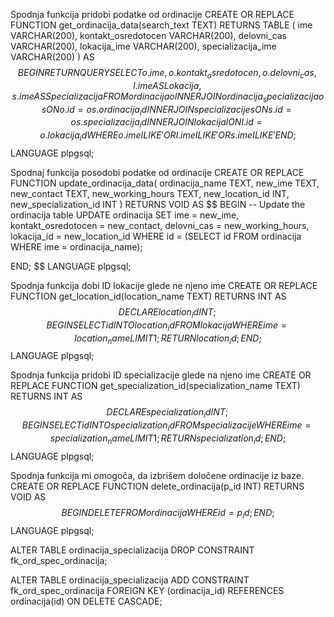 Spodnja funkcija pridobi podatke od ordinacije
CREATE OR REPLACE FUNCTION get_ordinacija_data(search_text TEXT)
    RETURNS TABLE (
                      ime VARCHAR(200),
                      kontakt_osredotocen VARCHAR(200),
                      delovni_cas VARCHAR(200),
                      lokacija_ime VARCHAR(200),
                      specializacija_ime VARCHAR(200)
                  ) AS $$
BEGIN
    RETURN QUERY
        SELECT o.ime, o.kontakt_osredotocen, o.delovni_cas, l.ime AS Lokacija, s.ime AS Specializacija
        FROM ordinacija o
                 INNER JOIN ordinacija_specializacija os ON o.id = os.ordinacija_id
                 INNER JOIN specializacije s ON s.id = os.specializacija_id
                 INNER JOIN lokacija l ON l.id = o.lokacija_id
        WHERE o.ime ILIKE '%' || search_text || '%'
           OR l.ime ILIKE '%' || search_text || '%'
           OR s.ime ILIKE '%' || search_text || '%';
END;
$$ LANGUAGE plpgsql;



Spodnaj funkcija posodobi podatke od ordinacije
CREATE OR REPLACE FUNCTION update_ordinacija_data(
    ordinacija_name TEXT,
    new_ime TEXT,
    new_contact TEXT,
    new_working_hours TEXT,
    new_location_id INT,
    new_specialization_id INT
)
    RETURNS VOID AS $$
BEGIN
    -- Update the ordinacija table
    UPDATE ordinacija
    SET ime = new_ime,
        kontakt_osredotocen = new_contact,
        delovni_cas = new_working_hours,
        lokacija_id = new_location_id
    WHERE id = (SELECT id FROM ordinacija WHERE ime = ordinacija_name);


END;
$$ LANGUAGE plpgsql;


Spodnja funkcija dobi ID lokacije glede ne njeno ime
CREATE OR REPLACE FUNCTION get_location_id(location_name TEXT)
    RETURNS INT AS $$
DECLARE
    location_id INT;
BEGIN
    SELECT id INTO location_id
    FROM lokacija
    WHERE ime = location_name
    LIMIT 1;
    RETURN location_id;
END;
$$ LANGUAGE plpgsql;




Spodnja funkcija pridobi ID specializacije glede na njeno ime
CREATE OR REPLACE FUNCTION get_specialization_id(specialization_name TEXT)
    RETURNS INT AS $$
DECLARE
    specialization_id INT;
BEGIN
    SELECT id INTO specialization_id
    FROM specializacije
    WHERE ime = specialization_name
    LIMIT 1;
    RETURN specialization_id;
END;
$$ LANGUAGE plpgsql;



Spodnja funkcija mi omogoča, da izbrišem določene ordinacije iz baze. 
CREATE OR REPLACE FUNCTION delete_ordinacija(p_id INT)
    RETURNS VOID AS $$
BEGIN
    DELETE FROM ordinacija
    WHERE id = p_id;
END;
$$ LANGUAGE plpgsql;


ALTER TABLE ordinacija_specializacija
    DROP CONSTRAINT fk_ord_spec_ordinacija;

ALTER TABLE ordinacija_specializacija
    ADD CONSTRAINT fk_ord_spec_ordinacija
        FOREIGN KEY (ordinacija_id)
            REFERENCES ordinacija(id)
            ON DELETE CASCADE;
